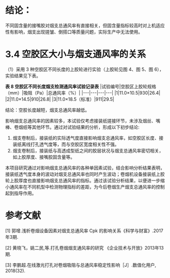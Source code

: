 # 结论：

不同固含量的接嘴胶对烟支总通风率有直接相关，但固含量指标较高时对上机适应性有影响，烟支出现搓皱、倒搭口等质量问题，实际生产中无法使用。

# 3.4 空胶区大小与烟支通风率的关系

（1）采用 3 种空胶区不同长度的上胶轮进行实验（上胶轮见图 4、图 5、图 6），实验结果见下表。

**表 8 空胶区不同长度烟支检测通风率试验记录表**
|试验编号|空胶区上胶轮规格（mm）|吸阻（Pa）|总通风率（%）|
|---|---|---|---|
|1|11.0×10.5|930|26.4|
|2|11.0×14.5|910|26.8|
|3|11.0×18.5（标准）|911|29.5|

结论：空胶长度越短，烟支总通风率越低。

影响烟支总通风率的因素较多，本试验仅考虑接装纸搓接环节，未涉及烟丝、嘴棒、卷烟纸等其他环节。通过对试验结果的分析，形成以下初步结论:

1. 烟支卷制后，接装纸的实际透气度直接影响烟支总通风率，如空胶区长度、接装纸离线打孔透气度等，而与空胶区宽度相关性不强。
2. 烟支卷制后，接装纸与高透成型纸之间的胶层状况与烟支总通风率密切相关，如上胶厚度、接嘴胶固含量等。

本项目研究通过对影响烟支总通风率的各种单因素试验，结合影响分析结果表明，接装纸透气度本身的波动对烟支总通风率也同时产生波动；卷烟机设备接装纸上胶轮上胶厚度也直接影响烟支总通风率的指标。通过该试验分析结果，以便进一步缩小通风率在不同机型中检测物理指标的差距，为今后卷烟生产烟支总通风率的控制起到指导作用。

# 参考文献

[1] 郭增.浅析卷烟设备因素对烟支总通风率 Cpk 的影响关系《科学与财富》.2017年3期.

[2] 黄晓飞，姚二民,等.打孔卷烟烟支通风率的研究 《企业技术与开放》2013年13期.

[3] 李鹏超.在线激光打孔对卷烟吸阻与总通风率稳定性影响［J］.数值化用户, 2018(32).